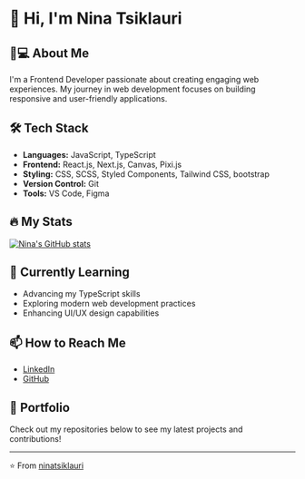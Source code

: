 # 👋 Hi, I'm Nina Tsiklauri

## 👩💻 About Me
I'm a Frontend Developer passionate about creating engaging web experiences. My journey in web development focuses on building responsive and user-friendly applications.

## 🛠️ Tech Stack
- **Languages:** JavaScript, TypeScript
- **Frontend:** React.js, Next.js, Canvas, Pixi.js
- **Styling:** CSS, SCSS, Styled Components, Tailwind CSS, bootstrap
- **Version Control:** Git
- **Tools:** VS Code, Figma

## 🔥 My Stats
[![Nina's GitHub stats](https://github-readme-stats.vercel.app/api?username=ninatsiklauri&show_icons=true&theme=radical)](https://github.com/ninatsiklauri)

## 🌱 Currently Learning
- Advancing my TypeScript skills
- Exploring modern web development practices
- Enhancing UI/UX design capabilities

## 📫 How to Reach Me
- [LinkedIn](https://www.linkedin.com/in/nina-tsiklauri-ba3725365)
- [GitHub](https://github.com/ninatsiklauri)

## 💼 Portfolio
Check out my repositories below to see my latest projects and contributions!

---
⭐️ From [ninatsiklauri](https://github.com/ninatsiklauri)
 
